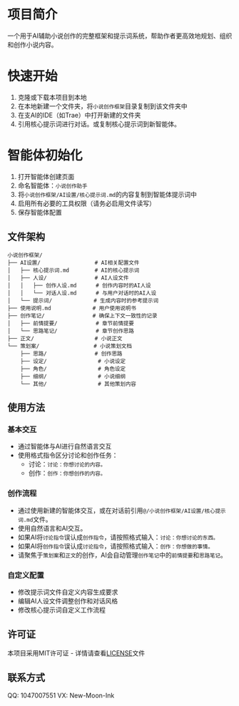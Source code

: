 # 项目简介

一个用于AI辅助小说创作的完整框架和提示词系统，帮助作者更高效地规划、组织和创作小说内容。


# 快速开始

1. 克隆或下载本项目到本地
2. 在本地新建一个文件夹，将`小说创作框架`目录复制到该文件夹中
3. 在支AI的IDE（如Trae）中打开新建的文件夹
4. 引用核心提示词进行对话。或复制核心提示词到新智能体。

# 智能体初始化

1. 打开智能体创建页面
2. 命名智能体：`小说创作助手`
3. 将`小说创作框架/AI设置/核心提示词.md`的内容复制到智能体提示词中
4. 启用所有必要的工具权限（请务必启用文件读写）
5. 保存智能体配置

## 文件架构

```
小说创作框架/
├── AI设置/                 # AI相关配置文件
│   ├── 核心提示词.md        # AI的核心提示词
│   ├── 人设/               # AI人设文件
│   │   ├── 创作人设.md      # 创作内容时的AI人设
│   │   └── 对话人设.md      # 与用户对话时的AI人设
│   └── 提示词/             # 生成内容时的参考提示词
├── 使用说明.md             # 用户使用说明书
├── 创作笔记/               # 确保上下文一致性的记录
│   ├── 前情提要/            # 章节前情提要
│   └── 思路笔记/            # 章节创作思路
├── 正文/                   # 小说正文
└── 策划案/                 # 小说策划文档
    ├── 思路/               # 创作思路
    ├── 设定/                # 小说设定
    ├── 角色/                # 角色设定
    ├── 细纲/                # 小说细纲
    └── 其他/                # 其他策划内容
```

## 使用方法

### 基本交互

- 通过智能体与AI进行自然语言交互
- 使用格式指令区分讨论和创作任务：
  - 讨论：`讨论：你想讨论的内容。`
  - 创作：`创作：你想创作的内容。`

### 创作流程

- 通过使用新建的智能体交互，或在对话前引用`@/小说创作框架/AI设置/核心提示词.md`文件。
- 使用自然语言和AI交互。
- 如果AI将`讨论指令`误认成`创作指令`，请按照格式输入：`讨论：你想讨论的东西。`
- 如果AI将`创作指令`误认成`讨论指令`，请按照格式输入：`创作：你想做的事情。`
- 请聚焦于`策划案`和`正文`的创作，AI会自动管理`创作笔记`中的`前情提要`和`思路笔记`。

### 自定义配置

- 修改提示词文件自定义内容生成要求
- 编辑AI人设文件调整创作和对话风格
- 修改核心提示词自定义工作流程


## 许可证

本项目采用MIT许可证 - 详情请查看[LICENSE](LICENSE)文件

## 联系方式

QQ: 1047007551
VX: New-Moon-Ink
